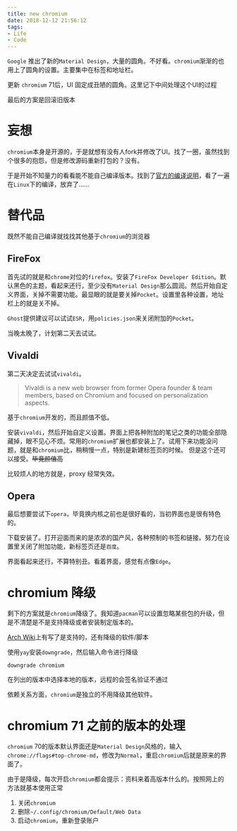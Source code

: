 ```yaml
---
title: new chromium
date: 2018-12-12 21:56:12
tags:
- Life
- Code
---
```

`Google` 推出了新的`Material Design`，大量的圆角。不好看。`chromium`渐渐的也用上了圆角的设置。主要集中在标签和地址栏。

更新 `chromium` 71后，UI 固定成丑陋的圆角。这里记下中间处理这个UI的过程

最后的方案是回滚旧版本
<!--more-->
# 妄想
`chromium`本身是开源的，于是就想有没有人fork并修改了UI。找了一圈，虽然找到个很多的抱怨，但是修改源码重新打包的？没有。

于是开始不知量力的看看能不能自己编译版本。找到了[官方的编译说明](https://www.chromium.org/developers/how-tos/get-the-code)，看了一遍在`Linux`下的编译，放弃了……

# 替代品
既然不能自己编译就找找其他基于`chromium`的浏览器

## FireFox
首先试的就是和`chrome`对位的`firefox`。安装了`FireFox Developer Edition`。默认黑色的主题，看起来还行，至少没有`Material Design`那么圆润。然后开始自定义界面，关掉不需要功能。最显眼的就是要关掉`Pocket`。设置里各种设置，地址栏上的就是关不掉。

`Ghost`提供建议可以试试`ESR`，用`policies.json`来关闭附加的`Pocket`。

当晚太晚了，计划第二天去试试。

## Vivaldi
第二天决定去试试`vivaldi`。
>Vivaldi is a new web browser from former Opera founder & team members, based on Chromium and focused on personalization aspects.

基于`chromium`开发的，而且颜值不低。

安装`vivaldi`，然后开始自定义设置。界面上把各种附加的笔记之类的功能全部隐藏掉，眼不见心不烦。常用的`chromium`扩展也都安装上了。试用下来功能没问题，就是和`chromium`比，稍稍慢一点，特别是新建标签页的时候。
但是这个还可以接受。~~毕竟颜值高~~

比较烦人的地方就是，proxy 经常失效。

## Opera
最后想要尝试下`opera`，毕竟换内核之前也是很好看的，当初界面也是很有特色的。

下载安装了。打开迎面而来的是浓浓的国产风，各种预制的书签和链接。努力在设置里关闭了附加功能，新标签页还是`百度`。

界面看起来还行，不算特别丑。看着界面，感觉有点像`Edge`。

# chromium 降级
剩下的方案就是`chromium`降级了。我知道`pacman`可以设置忽略某些包的升级，但是不清楚是不是支持降级或者安装制定版本的。

[Arch Wiki](https://wiki.archlinux.org/index.php/Downgrading_packages_(%E7%AE%80%E4%BD%93%E4%B8%AD%E6%96%87))上有写了是支持的，还有降级的软件/脚本

使用`yay`安装`downgrade`，然后输入命令进行降级
```
downgrade chromium
```
在列出的版本中选择本地的版本，远程的会签名验证不通过

依赖关系方面，`chromium`是独立的不用降级其他软件。

# chromium 71 之前的版本的处理
`chromium` 70的版本默认界面还是`Material Design`风格的，输入`chrome://flags#top-chrome-md`，修改为`Normal`，重启`chromium`后就是原来的界面了。

由于是降级，每次开启`chromium`都会提示：资料来着高版本什么的。按照网上的方法就基本使用正常

1. 关闭`chromium`
2. 删除`~/.config/chromium/Default/Web Data`
3. 启动`chromium`，重新登录账户
